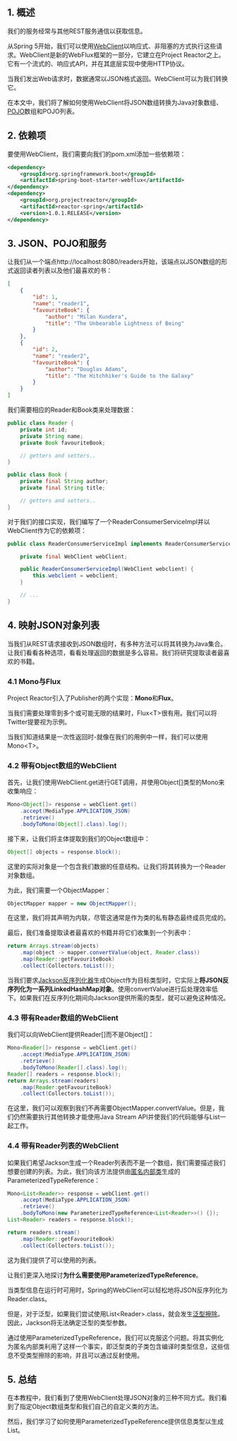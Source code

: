 ## 1. 概述

我们的服务经常与其他REST服务通信以获取信息。

从Spring 5开始，我们可以使用[WebClient](https://www.baeldung.com/spring-5-webclient)以响应式、非阻塞的方式执行这些请求。WebClient是新的WebFlux框架的一部分，它建立在Project Reactor之上。它有一个流式的、响应式API，并在其底层实现中使用HTTP协议。

当我们发出Web请求时，数据通常以JSON格式返回。WebClient可以为我们转换它。

在本文中，我们将了解如何使用WebClient将JSON数组转换为Java对象数组、[POJO](https://www.baeldung.com/java-pojo-class#what-is-a-pojo)数组和POJO列表。

## 2. 依赖项

要使用WebClient，我们需要向我们的pom.xml添加一些依赖项：

```xml
<dependency>
    <groupId>org.springframework.boot</groupId>
    <artifactId>spring-boot-starter-webflux</artifactId>
</dependency>
<dependency>
    <groupId>org.projectreactor</groupId>
    <artifactId>reactor-spring</artifactId>
    <version>1.0.1.RELEASE</version>
</dependency>
```

## 3. JSON、POJO和服务

让我们从一个端点http://localhost:8080/readers开始，该端点以JSON数组的形式返回读者列表以及他们最喜欢的书：

```json
[
    {
        "id": 1,
        "name": "reader1",
        "favouriteBook": {
            "author": "Milan Kundera",
            "title": "The Unbearable Lightness of Being"
        }
    },
    {
        "id": 2,
        "name": "reader2",
        "favouriteBook": {
            "author": "Douglas Adams",
            "title": "The Hitchhiker's Guide to the Galaxy"
        }
    }
]
```

我们需要相应的Reader和Book类来处理数据：

```java
public class Reader {
    private int id;
    private String name;
    private Book favouriteBook;

    // getters and setters..
}
```

```java
public class Book {
    private final String author;
    private final String title;

    // getters and setters..
}
```

对于我们的接口实现，我们编写了一个ReaderConsumerServiceImpl并以WebClient作为它的依赖项：

```java
public class ReaderConsumerServiceImpl implements ReaderConsumerService {

    private final WebClient webClient;

    public ReaderConsumerServiceImpl(WebClient webclient) {
        this.webclient = webclient;
    }

    // ...
}
```

## 4. 映射JSON对象列表

当我们从REST请求接收到JSON数组时，有多种方法可以将其转换为Java集合。让我们看看各种选项，看看处理返回的数据是多么容易。我们将研究提取读者最喜欢的书籍。

### 4.1 Mono与Flux

Project Reactor引入了Publisher的两个实现：**Mono**和**Flux**。

当我们需要处理零到多个或可能无限的结果时，Flux<T\>很有用。我们可以将Twitter提要视为示例。

当我们知道结果是一次性返回时-就像在我们的用例中一样，我们可以使用Mono<T\>。

### 4.2 带有Object数组的WebClient

首先，让我们使用WebClient.get进行GET调用，并使用Object[]类型的Mono来收集响应：

```java
Mono<Object[]> response = webClient.get()
    .accept(MediaType.APPLICATION_JSON)
    .retrieve()
    .bodyToMono(Object[].class).log();
```

接下来，让我们将主体提取到我们的Object数组中：

```java
Object[] objects = response.block();
```

这里的实际对象是一个包含我们数据的任意结构。让我们将其转换为一个Reader对象数组。

为此，我们需要一个ObjectMapper：

```java
ObjectMapper mapper = new ObjectMapper();
```

在这里，我们将其声明为内联，尽管这通常是作为类的私有静态最终成员完成的。

最后，我们准备提取读者最喜欢的书籍并将它们收集到一个列表中：

```java
return Arrays.stream(objects)
    .map(object -> mapper.convertValue(object, Reader.class))
    .map(Reader::getFavouriteBook)
    .collect(Collectors.toList());
```

当我们要求[Jackson反序列化器](https://www.baeldung.com/jackson-object-mapper-tutorial)生成Object作为目标类型时，它实际上**将JSON反序列化为一系列LinkedHashMap对象**。使用convertValue进行后处理效率低下。如果我们在反序列化期间向Jackson提供所需的类型，就可以避免这种情况。

### 4.3 带有Reader数组的WebClient

我们可以向WebClient提供Reader[]而不是Object[]：

```java
Mono<Reader[]> response = webClient.get()
    .accept(MediaType.APPLICATION_JSON)
    .retrieve()
    .bodyToMono(Reader[].class).log();
Reader[] readers = response.block();
return Arrays.stream(readers)
    .map(Reader:getFavouriteBook)
    .collect(Collectors.toList());
```

在这里，我们可以观察到我们不再需要ObjectMapper.convertValue。但是，我们仍然需要执行其他转换才能使用Java Stream API并使我们的代码能够与List一起工作。

### 4.4 带有Reader列表的WebClient 

如果我们希望Jackson生成一个Reader列表而不是一个数组，我们需要描述我们想要创建的列表。为此，我们向该方法提供由[匿名内部类](https://www.baeldung.com/java-anonymous-classes)生成的ParameterizedTypeReference：

```java
Mono<List<Reader>> response = webClient.get()
    .accept(MediaType.APPLICATION_JSON)
    .retrieve()
    .bodyToMono(new ParameterizedTypeReference<List<Reader>>() {});
List<Reader> readers = response.block();

return readers.stream()
    .map(Reader::getFavouriteBook)
    .collect(Collectors.toList());
```

这为我们提供了可以使用的列表。

让我们更深入地探讨**为什么需要使用ParameterizedTypeReference**。

当类型信息在运行时可用时，Spring的WebClient可以轻松地将JSON反序列化为Reader.class。

但是，对于泛型，如果我们尝试使用List<Reader\>.class，就会发生[泛型擦除](https://www.baeldung.com/java-type-erasure)。因此，Jackson将无法确定泛型的类型参数。

通过使用ParameterizedTypeReference，我们可以克服这个问题。将其实例化为匿名内部类利用了这样一个事实，即泛型类的子类包含编译时类型信息，这些信息不受类型擦除的影响，并且可以通过反射使用。

## 5. 总结

在本教程中，我们看到了使用WebClient处理JSON对象的三种不同方式。我们看到了指定Object数组类型和我们自己的自定义类的方法。

然后，我们学习了如何使用ParameterizedTypeReference提供信息类型以生成List。